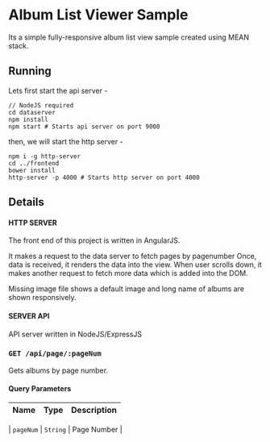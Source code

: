 # Album List Viewer Sample

Its a simple fully-responsive album list view sample created using MEAN stack.

## Running

Lets first start the api server -
```
// NodeJS required
cd dataserver
npm install
npm start # Starts api server on port 9000
```
then, we will start the http server -
```
npm i -g http-server
cd ../frontend
bower install
http-server -p 4000 # Starts http server on port 4000
```

## Details

#### HTTP SERVER

The front end of this project is written in AngularJS. 

It makes a request to the data server to fetch pages by pagenumber Once, 
data is received, it renders the data into the view. When user scrolls 
down, it makes another request to fetch more data which is added into 
the DOM.

Missing image file shows a default image and long name of albums are shown responsively.

#### SERVER API
API server written in NodeJS/ExpressJS

### `GET /api/page/:pageNum`

Gets albums by page number.

#### Query Parameters
| Name            | Type            | Description                                    |
|:----------------|:----------------|:-----------------------------------------------|

| `pageNum`       | `String`        | Page Number                                    |

```